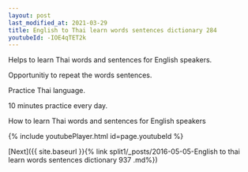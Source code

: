 ```yaml
---
layout: post
last_modified_at: 2021-03-29
title: English to Thai learn words sentences dictionary 284 
youtubeId: -IOE4qTET2k
---
```

 
 
Helps to learn Thai words and sentences for English speakers.

Opportunitiy to repeat the words sentences. 

Practice Thai language. 
 
10 minutes practice every day. 
 
How to learn Thai words and sentences for English speakers 
 
{% include youtubePlayer.html id=page.youtubeId %}
 
 
[Next]({{ site.baseurl }}{% link  split1/_posts/2016-05-05-English to thai learn words sentences dictionary 937 .md%})
 
